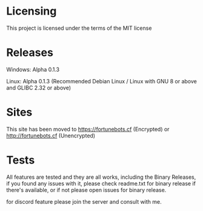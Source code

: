 # Licensing
This project is licensed under the terms of the MIT license

# Releases
Windows: Alpha 0.1.3

Linux: Alpha 0.1.3 (Recommended Debian Linux / Linux with GNU 8 or above and GLIBC 2.32 or above)

# Sites
This site has been moved to https://fortunebots.cf (Encrypted) or http://fortunebots.cf (Unencrypted)

# Tests
All features are tested and they are all works, including the Binary Releases, if you found any issues with it, please check readme.txt for binary release if there's available, or if not please open issues for binary release.


for discord feature please join the server and consult with me.
